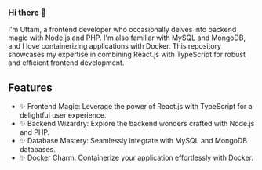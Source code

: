 ### Hi there 👋
 I'm Uttam, a frontend developer who occasionally delves into backend magic with Node.js and PHP. I'm also familiar with MySQL and MongoDB, and I love containerizing applications with Docker. This repository showcases my expertise in combining React.js with TypeScript for robust and efficient frontend development.

## Features

- ✨ Frontend Magic: Leverage the power of React.js with TypeScript for a delightful user experience.
- ✨ Backend Wizardry: Explore the backend wonders crafted with Node.js and PHP.
- ✨ Database Mastery: Seamlessly integrate with MySQL and MongoDB databases.
- ✨ Docker Charm: Containerize your application effortlessly with Docker.
